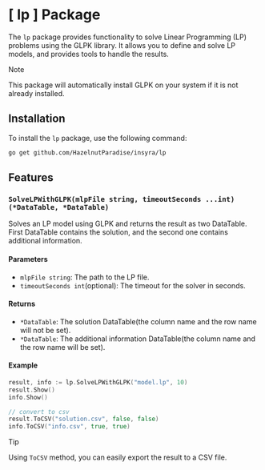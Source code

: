 # [ lp ] Package

The `lp` package provides functionality to solve Linear Programming (LP) problems using the GLPK library. It allows you to define and solve LP models, and provides tools to handle the results.

> [!NOTE]
> This package will automatically install GLPK on your system if it is not already installed.

## Installation

To install the `lp` package, use the following command:

```bash
go get github.com/HazelnutParadise/insyra/lp
```

## Features

### `SolveLPWithGLPK(mlpFile string, timeoutSeconds ...int) (*DataTable, *DataTable)`

Solves an LP model using GLPK and returns the result as two DataTable. First DataTable contains the solution, and the second one contains additional information.

#### Parameters

- `mlpFile string`: The path to the LP file.
- `timeoutSeconds int`(optional): The timeout for the solver in seconds.

#### Returns

- `*DataTable`: The solution DataTable(the column name and the row name will not be set).
- `*DataTable`: The additional information DataTable(the column name and the row name will be set).

#### Example

```go
result, info := lp.SolveLPWithGLPK("model.lp", 10)
result.Show()
info.Show()

// convert to csv
result.ToCSV("solution.csv", false, false)
info.ToCSV("info.csv", true, true)
```

> [!TIP]
> Using `ToCSV` method, you can easily export the result to a CSV file.